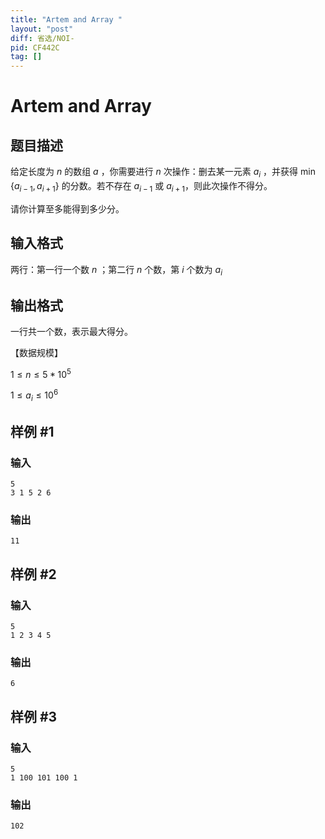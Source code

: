```yaml
---
title: "Artem and Array "
layout: "post"
diff: 省选/NOI-
pid: CF442C
tag: []
---
```


# Artem and Array 

## 题目描述

给定长度为 $n$ 的数组 $a$ ，你需要进行 $n$ 次操作：删去某一元素 $a_i$ ，并获得 $\min\{a_{i-1}, a_{i+1}\}$ 的分数。若不存在 $a_{i-1}$ 或 $a_{i+1}$，则此次操作不得分。

请你计算至多能得到多少分。

## 输入格式

两行：第一行一个数 $n$ ；第二行 $n$ 个数，第 $i$ 个数为 $a_i$

## 输出格式

一行共一个数，表示最大得分。

【数据规模】

$1\leq n \leq 5*10^5$

$1 \leq a_i \leq 10^6$

## 样例 #1

### 输入

```
5
3 1 5 2 6

```

### 输出

```
11

```

## 样例 #2

### 输入

```
5
1 2 3 4 5

```

### 输出

```
6

```

## 样例 #3

### 输入

```
5
1 100 101 100 1

```

### 输出

```
102

```

